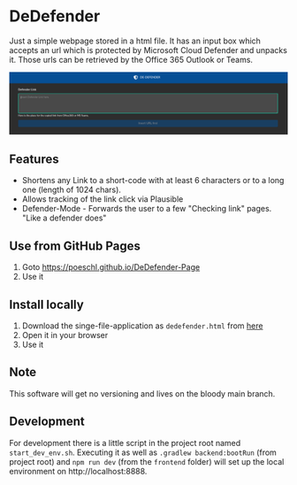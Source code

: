 # DeDefender

Just a simple webpage stored in a html file.
It has an input box which accepts an url which is protected by Microsoft Cloud Defender and unpacks it.
Those urls can be retrieved by the Office 365 Outlook or Teams.

![The ui of DeDefender](doc/overview.png)

## Features

* Shortens any Link to a short-code with at least 6 characters or to a long one (length of 1024 chars).
* Allows tracking of the link click via Plausible
* Defender-Mode - Forwards the user to a few "Checking link" pages. "Like a defender does"

## Use from GitHub Pages

1. Goto https://poeschl.github.io/DeDefender-Page
2. Use it

## Install locally

1. Download the singe-file-application as `dedefender.html` from [here](https://github.com/Poeschl/DeDefender-Page/raw/gh-pages/index.html)
2. Open it in your browser
3. Use it

## Note

This software will get no versioning and lives on the bloody main branch.

## Development

For development there is a little script in the project root named `start_dev_env.sh`.
Executing it as well as `.gradlew backend:bootRun` (from project root) and `npm run dev` (from the `frontend` folder)
will set up the local environment on http://localhost:8888.
